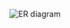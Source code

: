 
![ER diagram](https://user-images.githubusercontent.com/87111445/130088533-399290ba-c27b-40ab-9dc0-6e0ade13580a.png)
